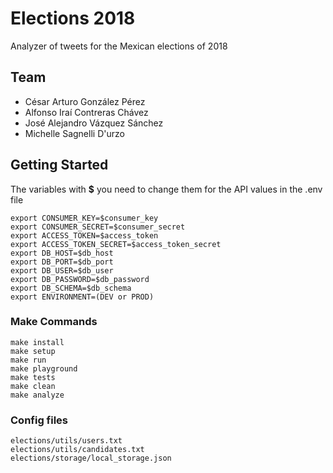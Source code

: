 # Elections 2018

Analyzer of tweets for the Mexican elections of 2018

## Team

- César Arturo González Pérez
- Alfonso Iraí Contreras Chávez
- José Alejandro Vázquez Sánchez
- Michelle Sagnelli D'urzo

## Getting Started

The variables with **$** you need to change them for the API values in the .env file
```
export CONSUMER_KEY=$consumer_key
export CONSUMER_SECRET=$consumer_secret
export ACCESS_TOKEN=$access_token
export ACCESS_TOKEN_SECRET=$access_token_secret
export DB_HOST=$db_host
export DB_PORT=$db_port
export DB_USER=$db_user
export DB_PASSWORD=$db_password
export DB_SCHEMA=$db_schema
export ENVIRONMENT=(DEV or PROD)
```

### Make Commands
```
make install
make setup
make run
make playground
make tests
make clean
make analyze
```

### Config files
```
elections/utils/users.txt
elections/utils/candidates.txt
elections/storage/local_storage.json
```